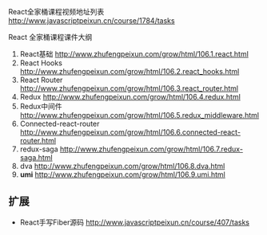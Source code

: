 
React全家桶课程视频地址列表
http://www.javascriptpeixun.cn/course/1784/tasks

React 全家桶课程课件大纲
1. React基础 http://www.zhufengpeixun.com/grow/html/106.1.react.html
2. React Hooks http://www.zhufengpeixun.com/grow/html/106.2.react_hooks.html
3. React Router http://www.zhufengpeixun.com/grow/html/106.3.react_router.html
4. Redux http://www.zhufengpeixun.com/grow/html/106.4.redux.html
5. Redux中间件 http://www.zhufengpeixun.com/grow/html/106.5.redux_middleware.html
6. Connected-react-router http://www.zhufengpeixun.com/grow/html/106.6.connected-react-router.html
7. redux-saga http://www.zhufengpeixun.com/grow/html/106.7.redux-saga.html
8. dva http://www.zhufengpeixun.com/grow/html/106.8.dva.html
9. **umi** http://www.zhufengpeixun.com/grow/html/106.9.umi.html
    
##  扩展
- React手写Fiber源码 http://www.javascriptpeixun.cn/course/407/tasks